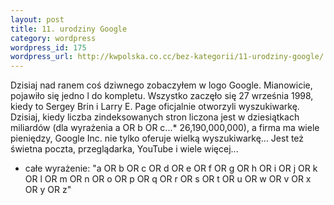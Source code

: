 ```yaml
--- 
layout: post
title: 11. urodziny Google
category: wordpress
wordpress_id: 175
wordpress_url: http://kwpolska.co.cc/bez-kategorii/11-urodziny-google/
---
```

Dzisiaj nad ranem coś dziwnego zobaczyłem w logo Google. Mianowicie, pojawiło się jedno l do kompletu. Wszystko zaczęło się 27 września 1998, kiedy to Sergey Brin i Larry E. Page oficjalnie otworzyli wyszukiwarkę. Dzisiaj, kiedy liczba zindeksowanych stron liczona jest w dziesiątkach miliardów (dla wyrażenia a OR b OR c...* 26,190,000,000), a firma ma wiele pieniędzy, Google Inc. nie tylko oferuje wielką wyszukiwarkę... Jest też świetna poczta, przeglądarka, YouTube i wiele więcej...
* całe wyrażenie: "a OR b OR c OR d OR e OR f OR g OR h OR i OR j OR k OR l OR m OR n OR o OR p OR q OR r OR s OR t OR u OR w OR v OR x OR y OR z"
